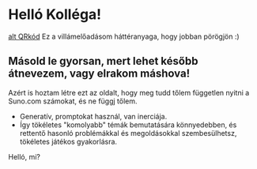 # Helló Kolléga!
[alt QRkód](./pic/AIQR.PNG)
Ez a villámelőadásom háttéranyaga, hogy jobban pörögjön :)

## Másold le gyorsan, mert lehet később átnevezem, vagy elrakom máshova!

Azért is hoztam létre ezt az oldalt, hogy meg tudd tőlem független nyitni a Suno.com számokat, és ne függj tőlem.

- Generatív, promptokat használ, van inerciája.
- Így tökéletes "komolyabb" témák bemutatására könnyedebben, és rettentő hasonló problémákkal és megoldásokkal szembesülhetsz, tökéletes játékos gyakorlásra.

Helló, mi?
